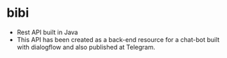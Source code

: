 # bibi
- Rest API built in Java
- This API has been created as a back-end resource for a chat-bot built with dialogflow and also published at Telegram.
